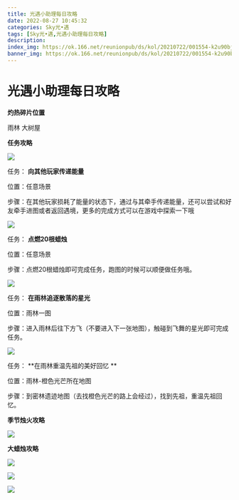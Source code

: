 ```yaml
---
title: 光遇小助理每日攻略
date: 2022-08-27 10:45:32
categories: Sky光•遇
tags: [Sky光•遇,光遇小助理每日攻略]
description: 
index_img: https://ok.166.net/reunionpub/ds/kol/20210722/001554-k2u90bj7ay.png?imageView&thumbnail=600x0&type=jpg
banner_img: https://ok.166.net/reunionpub/ds/kol/20210722/001554-k2u90bj7ay.png?imageView&thumbnail=600x0&type=jpg
---
```

# 光遇小助理每日攻略
**灼热碎片位置**

雨林 大树屋

  

 **任务攻略**

![](https://ok.166.net/reunionpub/ds/kol/20220823/000414-p1gr9fmh6y.png)

任务： **向其他玩家传递能量**

位置：任意场景

步骤：在其他玩家损耗了能量的状态下，通过与其牵手传递能量，还可以尝试和好友牵手进图或者返回遇境，更多的完成方式可以在游戏中探索一下哦

![](https://ok.166.net/reunionpub/ds/kol/20220827/005602-mcssbeqv6j.png)

任务： **点燃20根蜡烛**

位置：任意场景

步骤：点燃20根蜡烛即可完成任务，跑图的时候可以顺便做任务哦。

  

![](https://ok.166.net/reunionpub/ds/kol/20220827/005632-ukp9238b0c.png)

任务： **在雨林追逐散落的星光**

位置：雨林一图

步骤：进入雨林后往下方飞（不要进入下一张地图），触碰到飞舞的星光即可完成任务。

![](https://ok.166.net/reunionpub/ds/kol/20220827/010150-18dme2r0vp.png)

任务： **在雨林重温先祖的美好回忆  **

位置：雨林-橙色光芒所在地图

步骤：到密林遗迹地图（去找橙色光芒的路上会经过），找到先祖，重温先祖回忆。

 **季节烛火攻略**

![](https://ok.166.net/reunionpub/ds/kol/20220827/005950-ck08itjs3q.png)

  

 **大蜡烛攻略**

![](https://ok.166.net/reunionpub/ds/kol/20220827/005821-0c9fp26yma.png)

![](https://ok.166.net/reunionpub/ds/kol/20220827/005926-h1k9cfnbgz.png)

![](https://ok.166.net/reunionpub/ds/kol/20220827/005859-p2fbsdsget.png)

  

